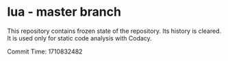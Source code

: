 # lua - master branch

This repository contains frozen state of the repository.
Its history is cleared. It is used only for static code
analysis with Codacy.

Commit Time: 1710832482